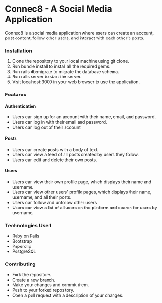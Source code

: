 # Connec8 - A Social Media Application
Connec8 is a social media application where users can create an account, post content, follow other users, and interact with each other's posts.

### Installation
1. Clone the repository to your local machine using git clone.
2. Run bundle install to install all the required gems.
3. Run rails db:migrate to migrate the database schema.
4. Run rails server to start the server.
5. Visit localhost:3000 in your web browser to use the application.

### Features

#### Authentication
* Users can sign up for an account with their name, email, and password.
* Users can log in with their email and password.
* Users can log out of their account.

#### Posts
* Users can create posts with a body of text.
* Users can view a feed of all posts created by users they follow.
* Users can edit and delete their own posts.

#### Users
* Users can view their own profile page, which displays their name and username.
* Users can view other users' profile pages, which displays their name, username, and all their posts.
* Users can follow and unfollow other users.
* Users can view a list of all users on the platform and search for users by username.

### Technologies Used
* Ruby on Rails
* Bootstrap
* Paperclip
* PostgreSQL

### Contributing
* Fork the repository.
* Create a new branch.
* Make your changes and commit them.
* Push to your forked repository.
* Open a pull request with a description of your changes.
